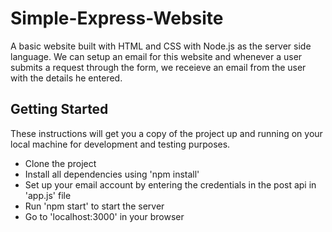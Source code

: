 # Simple-Express-Website

A basic website built with HTML and CSS with Node.js as the server side language. We can setup an email for this website and whenever a user submits a request through the form, we receieve an email from the user with the details he entered. 

## Getting Started

These instructions will get you a copy of the project up and running on your local machine for development and testing purposes.

* Clone the project
* Install all dependencies using 'npm install'
* Set up your email account by entering the credentials in the post api in 'app.js' file
* Run 'npm start' to start the server
* Go to 'localhost:3000' in your browser 


